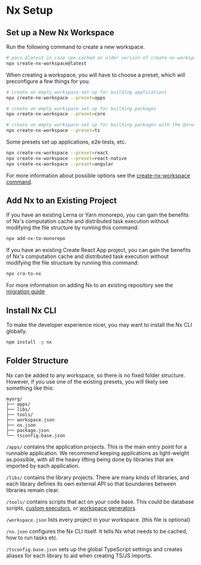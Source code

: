 # Nx Setup

## Set up a New Nx Workspace

Run the following command to create a new workspace.

```bash
# pass @latest in case npx cached an older version of create-nx-workspace
npx create-nx-workspace@latest
```

When creating a workspace, you will have to choose a preset, which will preconfigure a few things for you.

```bash
# create an empty workspace set up for building applications
npx create-nx-workspace --preset=apps

# create an empty workspace set up for building packages
npx create-nx-workspace --preset=core

# create an empty workspace set up for building packages with the @nrwl/js plugin installed
npx create-nx-workspace --preset=ts
```

Some presets set up applications, e2e tests, etc.

```bash
npx create-nx-workspace --preset=react
npx create-nx-workspace --preset=react-native
npx create-nx-workspace --preset=angular
```

For more information about possible options see the [create-nx-workspace command](/nx/create-nx-workspace).

## Add Nx to an Existing Project

If you have an existing Lerna or Yarn monorepo, you can gain the benefits of Nx's computation cache and distributed task execution without modifying the file structure by running this command:

```bash
npx add-nx-to-monorepo
```

If you have an existing Create React App project, you can gain the benefits of Nx's computation cache and distributed task execution without modifying the file structure by running this command:

```bash
npx cra-to-nx
```

For more information on adding Nx to an existing repository see the [migration guide](/migration/migration-cra)

## Install Nx CLI

To make the developer experience nicer, you may want to install the Nx CLI globally.

```bash
npm install -g nx
```

## Folder Structure

Nx can be added to any workspace, so there is no fixed folder structure. However, if you use one of the existing presets, you will likely see something like this:

```treeview
myorg/
├── apps/
├── libs/
├── tools/
├── workspace.json
├── nx.json
├── package.json
└── tsconfig.base.json
```

`/apps/` contains the application projects. This is the main entry point for a runnable application. We recommend keeping applications as light-weight as possible, with all the heavy lifting being done by libraries that are imported by each application.

`/libs/` contains the library projects. There are many kinds of libraries, and each library defines its own external API so that boundaries between libraries remain clear.

`/tools/` contains scripts that act on your code base. This could be database scripts, [custom executors](/executors/creating-custom-builders), or [workspace generators](/generators/workspace-generators).

`/workspace.json` lists every project in your workspace. (this file is optional)

`/nx.json` configures the Nx CLI itself. It tells Nx what needs to be cached, how to run tasks etc.

`/tsconfig.base.json` sets up the global TypeScript settings and creates aliases for each library to aid when creating TS/JS imports.
